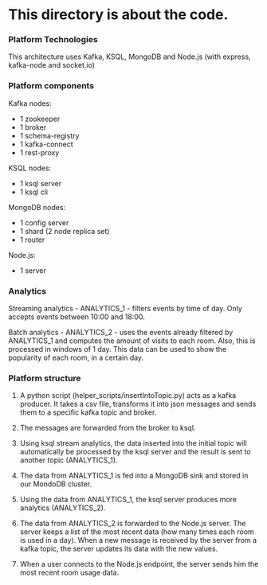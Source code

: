 # This directory is about the code.

### Platform Technologies

This architecture uses Kafka, KSQL, MongoDB and Node.js (with express, kafka-node and socket.io)

### Platform components

Kafka nodes:

- 1 zookeeper
- 1 broker
- 1 schema-registry
- 1 kafka-connect
- 1 rest-proxy

KSQL nodes:

- 1 ksql server
- 1 ksql cli

MongoDB nodes:

- 1 config server
- 1 shard (2 node replica set)
- 1 router

Node.js:

- 1 server

### Analytics

Streaming analytics - ANALYTICS_1 - filters events by time of day. Only accepts events between 10:00 and 18:00.

Batch analytics - ANALYTICS_2 - uses the events already filtered by ANALYTICS_1 and computes the amount of visits to each room. Also, this is processed in windows of 1 day. This data can be used to show the popularity of each room, in a certain day.

### Platform structure

1. A python script (helper_scripts/insertIntoTopic.py) acts as a kafka producer. It takes a csv file, transforms it into json messages and sends them to a specific kafka topic and broker.

2. The messages are forwarded from the broker to ksql.

3. Using ksql stream analytics, the data inserted into the initial topic will automatically be processed by the ksql server and the result is sent to another topic (ANALYTICS_1).

4. The data from ANALYTICS_1 is fed into a MongoDB sink and stored in our MondoDB cluster.

5. Using the data from ANALYTICS_1, the ksql server produces more analytics (ANALYTICS_2).

6. The data from ANALYTICS_2 is forwarded to the Node.js server. The server keeps a list of the most recent data (how many times each room is used in a day).
When a new message is received by the server from a kafka topic, the server updates its data with the new values.

7. When a user connects to the Node.js endpoint, the server sends him the most recent room usage data.
